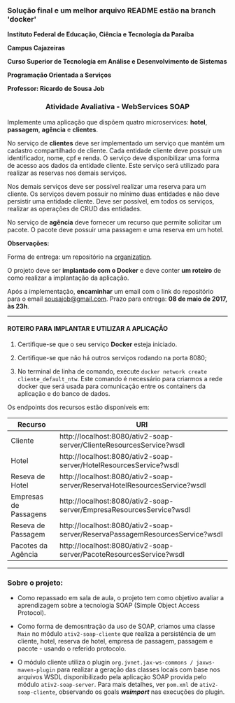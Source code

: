 ### Solução final e um melhor arquivo README estão na branch 'docker'

**Instituto Federal de Educação, Ciência e Tecnologia da Paraíba**

**Campus Cajazeiras**

**Curso Superior de Tecnologia em Análise e Desenvolvimento de Sistemas**

**Programação Orientada a Serviços**

**Professor: Ricardo de Sousa Job**

<h3 align="center">
  Atividade Avaliativa - WebServices SOAP
</h3>

Implemente uma aplicação que dispõem quatro microservices: **hotel**, **passagem**, **agência** e **clientes**.

No serviço de **clientes** deve ser implementado um serviço que mantém um cadastro compartilhado de cliente. Cada entidade cliente deve possuir um identificador, nome, cpf e renda. O serviço deve disponibilizar uma forma de acesso aos dados da entidade cliente. Este serviço será utilizado para realizar as reservas nos demais serviços.

Nos demais serviços deve ser possível realizar uma reserva para um cliente. Os serviços devem possuir no mínimo duas entidades e não deve persistir uma entidade cliente. Deve ser possível, em todos os serviços, realizar as operações de CRUD das entidades.

No serviço de **agência** deve fornecer um recurso que permite solicitar um pacote. O pacote deve possuir uma passagem e uma reserva em um hotel.


**Observações:**

Forma de entrega: um repositório na [organization](https://github.com/ifpb-disciplinas-2016-2).

O projeto deve ser **implantado com o Docker** e deve conter **um roteiro** de como realizar a implantação da aplicação.

Após a implementação, **encaminhar** um email com o link do repositório para o email sousajob@gmail.com.
Prazo para entrega: **08 de maio de 2017, às 23h**.

<hr/>


#### ROTEIRO PARA IMPLANTAR E UTILIZAR A APLICAÇÃO


1. Certifique-se que o seu serviço **Docker** esteja iniciado.

2. Certifique-se que não há outros serviços rodando na porta 8080;

3. No terminal de linha de comando, execute `docker network create cliente_default_ntw`. Este comando é necessário para criarmos a rede docker que será usada para comunicação entre os containers da aplicação e do banco de dados.



Os endpoints dos recursos estão disponíveis em:

| Recurso | URI |
|----|-----|
| Cliente | http://localhost:8080/ativ2-soap-server/ClienteResourcesService?wsdl |
| Hotel | http://localhost:8080/ativ2-soap-server/HotelResourcesService?wsdl |
| Reseva de Hotel | http://localhost:8080/ativ2-soap-server/ReservaHotelResourcesService?wsdl |
| Empresas de Passagens | http://localhost:8080/ativ2-soap-server/EmpresaResourcesService?wsdl |
| Reseva de Passagem | http://localhost:8080/ativ2-soap-server/ReservaPassagemResourcesService?wsdl |
| Pacotes da Agência | http://localhost:8080/ativ2-soap-server/PacoteResourcesService?wsdl |



<hr>

### Sobre o projeto:

- Como repassado em sala de aula, o projeto tem como objetivo avaliar a aprendizagem sobre a tecnologia SOAP (Simple Object Access Protocol).

- Como forma de demosntração da uso de SOAP, criamos uma classe `Main` no módulo `ativ2-soap-cliente` que realiza a persistência de um cliente, hotel, reserva de hotel, empresa de passagem, passagem e pacote - usando o referido protocolo.

- O módulo cliente utiliza o plugin `org.jvnet.jax-ws-commons / jaxws-maven-plugin` para realizar a geração das classes locais com base nos arquivos WSDL disponibilizado pela aplicação SOAP provida pelo módulo `ativ2-soap-server`. Para mais detalhes, ver `pom.xml` de `ativ2-soap-cliente`, observando os goals ***wsimport*** nas execuções do plugin.
